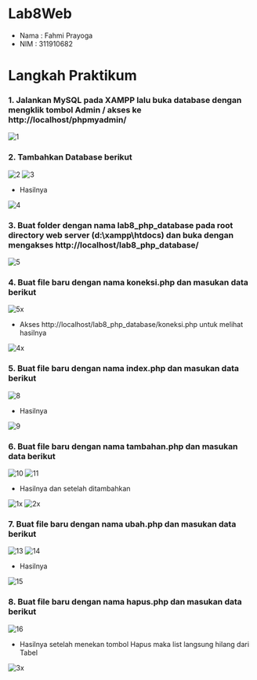 # Lab8Web

- Nama : Fahmi Prayoga
- NIM  : 311910682

# Langkah Praktikum

### 1. Jalankan MySQL pada XAMPP lalu buka database dengan mengklik tombol Admin / akses ke http://localhost/phpmyadmin/

![1](https://user-images.githubusercontent.com/56239989/119947146-a0a9ad80-bfc1-11eb-9d13-26e3941156be.jpg)

### 2. Tambahkan Database berikut

![2](https://user-images.githubusercontent.com/56239989/119947325-d484d300-bfc1-11eb-8969-182112a6fc98.jpg)
![3](https://user-images.githubusercontent.com/56239989/119947333-d64e9680-bfc1-11eb-90f1-fa55441ee222.jpg)

- Hasilnya

![4](https://user-images.githubusercontent.com/56239989/119947373-dd75a480-bfc1-11eb-8917-188daf825215.jpg)

### 3. Buat folder dengan nama lab8_php_database pada root directory web server (d:\xampp\htdocs) dan buka dengan mengakses http://localhost/lab8_php_database/

![5](https://user-images.githubusercontent.com/56239989/119947565-1746ab00-bfc2-11eb-8382-3fb5244c780d.jpg)

### 4. Buat file baru dengan nama koneksi.php dan masukan data berikut

![5x](https://user-images.githubusercontent.com/56239989/120215911-86412f80-c260-11eb-8227-fe7a1a6e5915.jpg)

- Akses http://localhost/lab8_php_database/koneksi.php untuk melihat hasilnya

![4x](https://user-images.githubusercontent.com/56239989/120215850-70cc0580-c260-11eb-8d1f-3c99704d1fd9.jpg)

### 5. Buat file baru dengan nama index.php dan masukan data berikut

![8](https://user-images.githubusercontent.com/56239989/120216212-eafc8a00-c260-11eb-988d-1cae7ba2d92f.jpg)

- Hasilnya

![9](https://user-images.githubusercontent.com/56239989/120213580-93a8ea80-c25d-11eb-874a-e3c495a75ec2.jpg)

### 6. Buat file baru dengan nama tambahan.php dan masukan data berikut

![10](https://user-images.githubusercontent.com/56239989/120214188-5729be80-c25e-11eb-9223-9b71da0bc75b.jpg)
![11](https://user-images.githubusercontent.com/56239989/120214194-58f38200-c25e-11eb-9054-b30f3af8fee5.jpg)

- Hasilnya dan setelah ditambahkan

![1x](https://user-images.githubusercontent.com/56239989/120214813-2a29db80-c25f-11eb-999f-e27b0874e354.jpg)
![2x](https://user-images.githubusercontent.com/56239989/120214820-2d24cc00-c25f-11eb-8373-3263bf2269cb.jpg)

### 7. Buat file baru dengan nama ubah.php dan masukan data berikut

![13](https://user-images.githubusercontent.com/56239989/119951233-eb2d2900-bfc5-11eb-845d-da5311c007e2.jpg)
![14](https://user-images.githubusercontent.com/56239989/119951244-ed8f8300-bfc5-11eb-9364-44804a91d419.jpg)

- Hasilnya

![15](https://user-images.githubusercontent.com/56239989/119952058-ce452580-bfc6-11eb-9467-79a72c91d41e.jpg)


### 8. Buat file baru dengan nama hapus.php dan masukan data berikut

![16](https://user-images.githubusercontent.com/56239989/119951386-16b01380-bfc6-11eb-88ff-bad6283ef254.jpg)

- Hasilnya setelah menekan tombol Hapus maka list langsung hilang dari Tabel

![3x](https://user-images.githubusercontent.com/56239989/120215061-7d039300-c25f-11eb-9c6a-6332b3037764.jpg)

